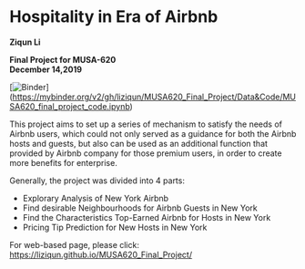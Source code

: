 # Hospitality in Era of Airbnb  

**Ziqun Li**     
  
**Final Project for MUSA-620**    
**December 14,2019**   
  
[![Binder](https://mybinder.org/badge_logo.svg)] (https://mybinder.org/v2/gh/liziqun/MUSA620_Final_Project/Data&Code/MUSA620_final_project_code.ipynb)

This project aims to set up a series of mechanism to satisfy the needs of Airbnb users, which could not only served as a guidance for both the Airbnb hosts and guests, but also can be used as an additional function that provided by Airbnb company for those premium users, in order to create more benefits for enterprise.

Generally, the project was divided into 4 parts:
- Explorary Analysis of New York Airbnb
- Find desirable Neighbourhoods for Airbnb Guests in New York
- Find the Characteristics Top-Earned Airbnb for Hosts in New York
- Pricing Tip Prediction for New Hosts in New York

For web-based page, please click: https://liziqun.github.io/MUSA620_Final_Project/
